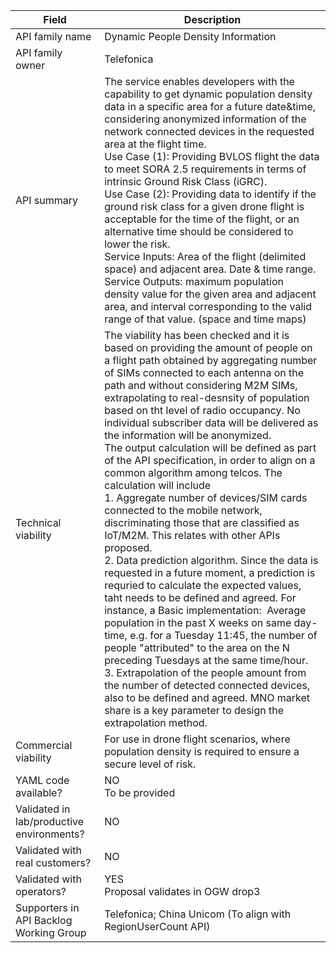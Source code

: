 | **Field** | Description | 
| ---- | ----- |
| API family name | Dynamic People Density Information | 
| API family owner | Telefonica |
| API summary | The service enables developers with the capability to get dynamic population density data in a specific area for a future date&time, considering anonymized information of the network connected devices in the requested area at the flight time.<br /> Use Case (1): Providing BVLOS flight the data to meet SORA 2.5 requirements in terms of intrinsic Ground Risk Class (iGRC).<br /> Use Case (2): Providing data to identify if the ground risk class for a given drone flight is acceptable for the time of the flight, or an alternative time should be considered to lower the risk.<br /> Service Inputs: Area of the flight (delimited space) and adjacent area. Date & time range.<br /> Service Outputs: maximum population density value for the given area and adjacent area, and interval corresponding to the valid range of that value. (space and time maps) |
| Technical viability | The viability has been checked and it is based on providing the amount of people on a flight path obtained by aggregating number of SIMs connected to each antenna on the path and without considering M2M SIMs, extrapolating to real-desnsity of population based on tht level of radio occupancy. No individual subscriber data will be delivered as the information will be anonymized. <br>The output calculation will be defined as part of the API specification, in order to align on a common algorithm among telcos. The calculation will include<br>1. Aggregate number of devices/SIM cards connected to the mobile network, discriminating those that are classified as IoT/M2M. This relates with other APIs proposed.<br>2. Data prediction algorithm. Since the data is requested in a future moment, a prediction is requried to calculate the expected values, taht needs to be defined and agreed. For instance, a Basic implementation:  Average population in the past X weeks on same day-time, e.g. for a Tuesday 11:45, the number of people "attributed" to the area on the N preceding Tuesdays at the same time/hour. <br>3. Extrapolation of the people amount from the number of detected connected devices, also to be defined and agreed. MNO market share is a key parameter to design the extrapolation method.|
| Commercial viability | For use in drone flight scenarios, where  population density is required to ensure a secure level of risk. | 
| YAML code available? | NO<br>To be provided  |
| Validated in lab/productive environments? | NO |
| Validated with real customers? | NO |
| Validated with operators? | YES<br>Proposal validates in OGW drop3 |
| Supporters in API Backlog Working Group | Telefonica; China Unicom (To align with RegionUserCount API) |
